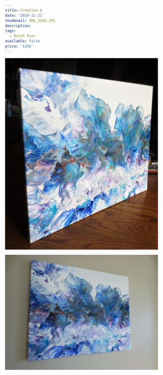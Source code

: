 ```yaml
---
title: Creation 4
date: '2019-11-21'
thumbnail: IMG_3293.JPG
description: 
tags:
  - Dutch Pour
available: false
price: '$155'
---
```


![](IMG_3312.JPG)

![](IMG_3322.JPG)

